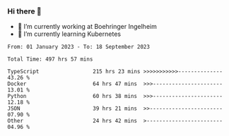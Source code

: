 ### Hi there 👋
- 🔭 I’m currently working at Boehringer Ingelheim
- 🌱 I’m currently learning Kubernetes

 
<!--START_SECTION:waka-->

```text
From: 01 January 2023 - To: 18 September 2023

Total Time: 497 hrs 57 mins

TypeScript                 215 hrs 23 mins >>>>>>>>>>>--------------   43.26 %
Docker                     64 hrs 47 mins  >>>----------------------   13.01 %
Python                     60 hrs 38 mins  >>>----------------------   12.18 %
JSON                       39 hrs 21 mins  >>-----------------------   07.90 %
Other                      24 hrs 42 mins  >------------------------   04.96 %
```

<!--END_SECTION:waka-->

 
